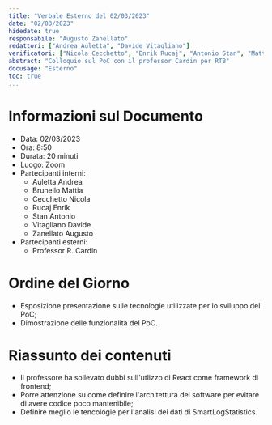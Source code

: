 ```yaml
---
title: "Verbale Esterno del 02/03/2023"
date: "02/03/2023"
hidedate: true
responsabile: "Augusto Zanellato"
redattori: ["Andrea Auletta", "Davide Vitagliano"]
verificatori: ["Nicola Cecchetto", "Enrik Rucaj", "Antonio Stan", "Mattia Brunello"]
abstract: "Colloquio sul PoC con il professor Cardin per RTB"
docusage: "Esterno"
toc: true
...
```


# Informazioni sul Documento

* Data: 02/03/2023
* Ora: 8:50
* Durata: 20 minuti
* Luogo: Zoom
* Partecipanti interni:
  * Auletta Andrea
  * Brunello Mattia
  * Cecchetto Nicola
  * Rucaj Enrik
  * Stan Antonio
  * Vitagliano Davide
  * Zanellato Augusto
* Partecipanti esterni:
  * Professor R. Cardin

# Ordine del Giorno

* Esposizione presentazione sulle tecnologie utilizzate per lo sviluppo del PoC;
* Dimostrazione delle funzionalità del PoC.

# Riassunto dei contenuti

* Il professore ha sollevato dubbi sull'utlizzo di React come framework di frontend;
* Porre attenzione su come definire l'architettura del software per evitare di avere codice poco mantenibile;
* Definire meglio le tencologie per l'analisi dei dati di SmartLogStatistics.
